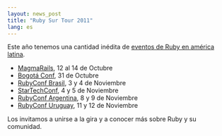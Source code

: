 ```yaml
---
layout: news_post
title: "Ruby Sur Tour 2011"
lang: es
---
```


Este año tenemos una cantidad inédita de [eventos de Ruby en américa
latina][1].

* [MagmaRails][2], 12 al 14 de Octubre
* [Bogotá Conf][3], 31 de Octubre
* [RubyConf Brasil][4], 3 y 4 de Noviembre
* [StarTechConf][5], 4 y 5 de Noviembre
* [RubyConf Argentina][6], 8 y 9 de Noviembre
* [RubyConf Uruguay][7], 11 y 12 de Noviembre

Los invitamos a unirse a la gira y a conocer más sobre Ruby y su
comunidad.



[1]: http://tour.rubysur.org/ 
[2]: http://www.magmarails.com/ 
[3]: http://www.bogotaconf.co/ 
[4]: http://www.rubyconf.com.br/ 
[5]: http://www.startechconf.com/ 
[6]: http://rubyconfargentina.org/ 
[7]: http://www.rubyconfuruguay.org/ 
